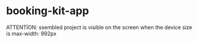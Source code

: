 # booking-kit-app
ATTENTİON:
ssembled project is visible on the screen when the device size is max-width: 992px

